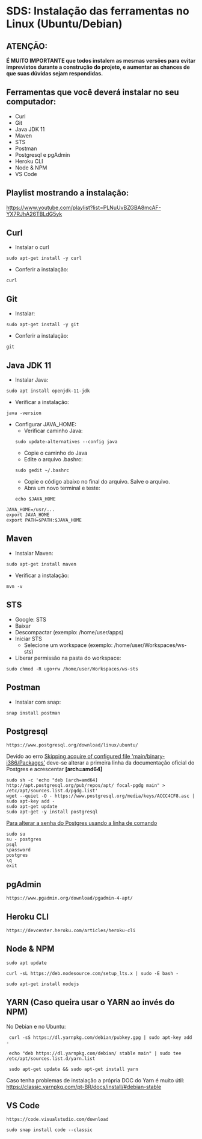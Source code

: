 # SDS: Instalação das ferramentas no Linux (Ubuntu/Debian)

## ATENÇÃO:

**É MUITO IMPORTANTE que todos instalem as mesmas versões para evitar imprevistos durante a construção do projeto, e aumentar as chances de que suas dúvidas sejam respondidas.**

## Ferramentas que você deverá instalar no seu computador:

- Curl
- Git
- Java JDK 11
- Maven
- STS
- Postman
- Postgresql e pgAdmin
- Heroku CLI
- Node & NPM
- VS Code

## Playlist mostrando a instalação:

https://www.youtube.com/playlist?list=PLNuUvBZGBA8mcAF-YX7RJhA26TBLdG5yk

## Curl

- Instalar o curl
```
sudo apt-get install -y curl
```
- Conferir a instalação: 
```
curl
```

## Git

- Instalar: 
```
sudo apt-get install -y git
```

- Conferir a instalação: 
```
git
```

## Java JDK 11

- Instalar Java: 
```
sudo apt install openjdk-11-jdk
```

- Verificar a instalação: 
```
java -version
```
- Configurar JAVA_HOME:
  - Verificar caminho Java: 
  ```
  sudo update-alternatives --config java
  ```
  - Copie o caminho do Java
  - Edite o arquivo .bashrc: 
  ```
  sudo gedit ~/.bashrc
  ```
  - Copie o código abaixo no final do arquivo. Salve o arquivo.
  - Abra um novo terminal e teste: 
  ```
  echo $JAVA_HOME
  ```

```
JAVA_HOME=/usr/...
export JAVA_HOME
export PATH=$PATH:$JAVA_HOME
```

## Maven

- Instalar Maven: 
```
sudo apt-get install maven
```
- Verificar a instalação: 
```
mvn -v
```

## STS

- Google: STS
- Baixar
- Descompactar (exemplo: /home/user/apps)
- Iniciar STS
  - Selecione um workspace (exemplo: /home/user/Workspaces/ws-sts)
- Liberar permissão na pasta do workspace: 
```
sudo chmod -R ugo+rw /home/user/Workspaces/ws-sts
```

## Postman

- Instalar com snap: 
```
snap install postman
```

## Postgresql

```
https://www.postgresql.org/download/linux/ubuntu/
```

Devido ao erro [Skipping acquire of configured file 'main/binary-i386/Packages'](https://stackoverflow.com/questions/61523447/skipping-acquire-of-configured-file-main-binary-i386-packages) deve-se alterar a primeira linha da documentação oficial do Postgres e acrescentar **[arch=amd64]**
```
sudo sh -c 'echo "deb [arch=amd64] http://apt.postgresql.org/pub/repos/apt/ focal-pgdg main" > /etc/apt/sources.list.d/pgdg.list'
wget --quiet -O - https://www.postgresql.org/media/keys/ACCC4CF8.asc | sudo apt-key add -
sudo apt-get update
sudo apt-get -y install postgresql
```

[Para alterar a senha do Postgres usando a linha de comando](https://www.liquidweb.com/kb/change-a-password-for-postgresql-on-linux-via-command-line/)

```
sudo su
su - postgres
psql
\password
postgres
\q
exit
```

## pgAdmin

```
https://www.pgadmin.org/download/pgadmin-4-apt/
```


## Heroku CLI

```
https://devcenter.heroku.com/articles/heroku-cli
```

## Node & NPM

```
sudo apt update

curl -sL https://deb.nodesource.com/setup_lts.x | sudo -E bash -

sudo apt-get install nodejs
```

## YARN (Caso queira usar o YARN ao invés do NPM)
No Debian e no Ubuntu:
```
 curl -sS https://dl.yarnpkg.com/debian/pubkey.gpg | sudo apt-key add -
 
 echo "deb https://dl.yarnpkg.com/debian/ stable main" | sudo tee /etc/apt/sources.list.d/yarn.list
 
 sudo apt-get update && sudo apt-get install yarn

```
Caso tenha problemas de instalação a própria DOC do Yarn é muito útil: https://classic.yarnpkg.com/pt-BR/docs/install/#debian-stable

## VS Code

```
https://code.visualstudio.com/download

sudo snap install code --classic
```

